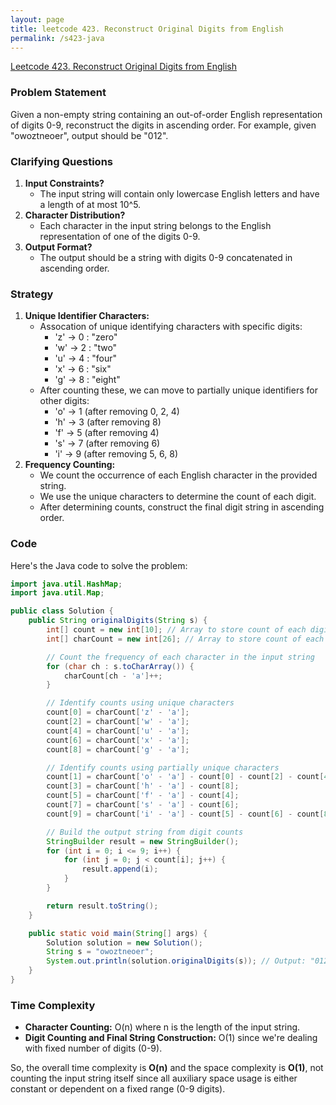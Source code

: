 ```yaml
---
layout: page
title: leetcode 423. Reconstruct Original Digits from English
permalink: /s423-java
---
```

[Leetcode 423. Reconstruct Original Digits from English](https://algoadvance.github.io/algoadvance/l423)
### Problem Statement

Given a non-empty string containing an out-of-order English representation of digits 0-9, reconstruct the digits in ascending order. For example, given "owoztneoer", output should be "012".

### Clarifying Questions

1. **Input Constraints?**
   - The input string will contain only lowercase English letters and have a length of at most 10^5.
2. **Character Distribution?**
   - Each character in the input string belongs to the English representation of one of the digits 0-9.
3. **Output Format?**
   - The output should be a string with digits 0-9 concatenated in ascending order.

### Strategy

1. **Unique Identifier Characters:**
   - Assocation of unique identifying characters with specific digits:
     - 'z' -> 0 : "zero"
     - 'w' -> 2 : "two"
     - 'u' -> 4 : "four"
     - 'x' -> 6 : "six"
     - 'g' -> 8 : "eight"
   - After counting these, we can move to partially unique identifiers for other digits:
     - 'o' -> 1 (after removing 0, 2, 4)
     - 'h' -> 3 (after removing 8)
     - 'f' -> 5 (after removing 4)
     - 's' -> 7 (after removing 6)
     - 'i' -> 9 (after removing 5, 6, 8)
2. **Frequency Counting:**
   - We count the occurrence of each English character in the provided string.
   - We use the unique characters to determine the count of each digit.
   - After determining counts, construct the final digit string in ascending order.

### Code

Here's the Java code to solve the problem:

```java
import java.util.HashMap;
import java.util.Map;

public class Solution {
    public String originalDigits(String s) {
        int[] count = new int[10]; // Array to store count of each digit
        int[] charCount = new int[26]; // Array to store count of each character

        // Count the frequency of each character in the input string
        for (char ch : s.toCharArray()) {
            charCount[ch - 'a']++;
        }

        // Identify counts using unique characters
        count[0] = charCount['z' - 'a'];
        count[2] = charCount['w' - 'a'];
        count[4] = charCount['u' - 'a'];
        count[6] = charCount['x' - 'a'];
        count[8] = charCount['g' - 'a'];

        // Identify counts using partially unique characters
        count[1] = charCount['o' - 'a'] - count[0] - count[2] - count[4];
        count[3] = charCount['h' - 'a'] - count[8];
        count[5] = charCount['f' - 'a'] - count[4];
        count[7] = charCount['s' - 'a'] - count[6];
        count[9] = charCount['i' - 'a'] - count[5] - count[6] - count[8];

        // Build the output string from digit counts
        StringBuilder result = new StringBuilder();
        for (int i = 0; i <= 9; i++) {
            for (int j = 0; j < count[i]; j++) {
                result.append(i);
            }
        }

        return result.toString();
    }

    public static void main(String[] args) {
        Solution solution = new Solution();
        String s = "owoztneoer";
        System.out.println(solution.originalDigits(s)); // Output: "012"
    }
}
```

### Time Complexity

- **Character Counting:** O(n) where n is the length of the input string.
- **Digit Counting and Final String Construction:** O(1) since we're dealing with fixed number of digits (0-9).

So, the overall time complexity is **O(n)** and the space complexity is **O(1)**, not counting the input string itself since all auxiliary space usage is either constant or dependent on a fixed range (0-9 digits).